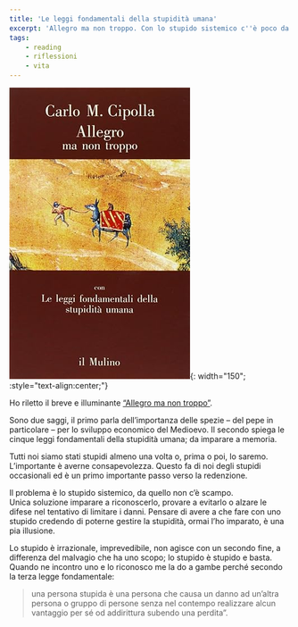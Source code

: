 ```yaml
---
title: 'Le leggi fondamentali della stupidità umana'
excerpt: 'Allegro ma non troppo. Con lo stupido sistemico c''è poco da fare, l''unica è darsela a gambe.'
tags:
    - reading
    - riflessioni
    - vita
---
```


![Allegro ma non troppo](/assets/postimg/allegro_ma_non_troppo.jpg){: width="150"; :style="text-align:center;"}

Ho riletto il breve e illuminante [“Allegro ma non troppo”](http://www.anobii.com/books/Allegro_ma_non_troppo/9788815019806/01fcf93803c752a7ec/).

Sono due saggi, il primo parla dell’importanza delle spezie – del pepe in particolare – per lo sviluppo economico del Medioevo. Il secondo spiega le cinque leggi fondamentali della stupidità umana; da imparare a memoria.

Tutti noi siamo stati stupidi almeno una volta o, prima o poi, lo saremo. L’importante è averne consapevolezza. Questo fa di noi degli stupidi occasionali ed è un primo importante passo verso la redenzione.

Il problema è lo stupido sistemico, da quello non c’è scampo.  
Unica soluzione imparare a riconoscerlo, provare a evitarlo o alzare le difese nel tentativo di limitare i danni. Pensare di avere a che fare con uno stupido credendo di poterne gestire la stupidità, ormai l’ho imparato, è una pia illusione.

Lo stupido è irrazionale, imprevedibile, non agisce con un secondo fine, a differenza del malvagio che ha uno scopo; lo stupido è stupido e basta. Quando ne incontro uno e lo riconosco me la do a gambe perché secondo la terza legge fondamentale:

> una persona stupida è una persona che causa un danno ad un’altra persona o gruppo di persone senza nel contempo realizzare alcun vantaggio per sé od addirittura subendo una perdita”.
